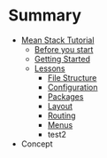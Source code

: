 # Summary

* [Mean Stack Tutorial](README.md)
   * [Before you start](before_you_start.md)
   * [Getting Started](getting_started.md)
   * [Lessons](lessons.md)
       * [File Structure](fs.md)
       * [Configuration](config.md)
       * [Packages](packages.md)
       * [Layout](layout.md)
       * [Routing](routing.md)
       * [Menus](menus.md)
       * test2
* Concept

